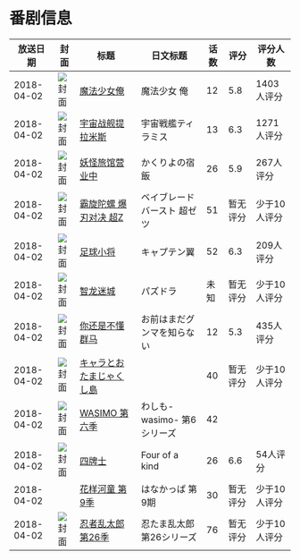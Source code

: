 # 番剧信息

|放送日期|封面|标题|日文标题|话数|评分|评分人数|
|---|---|---|---|---|---|---|
|2018-04-02|![封面](https://lain.bgm.tv/pic/cover/c/2d/0e/109956_b1Bnb.jpg)|[魔法少女俺](https://bangumi.tv/subject/109956)|魔法少女 俺|12|5.8|1403人评分|
|2018-04-02|![封面](https://lain.bgm.tv/pic/cover/c/94/21/225022_UWYZz.jpg)|[宇宙战舰提拉米斯](https://bangumi.tv/subject/225022)|宇宙戦艦ティラミス|13|6.3|1271人评分|
|2018-04-02|![封面](https://lain.bgm.tv/pic/cover/c/af/fa/229393_86gkc.jpg)|[妖怪旅馆营业中](https://bangumi.tv/subject/229393)|かくりよの宿飯|26|5.9|267人评分|
|2018-04-02|![封面](https://lain.bgm.tv/pic/cover/c/28/c2/231971_68804.jpg)|[霸旋陀螺 爆刃对决 超Z](https://bangumi.tv/subject/231971)|ベイブレード バースト 超ゼツ|51|暂无评分|少于10人评分|
|2018-04-02|![封面](https://lain.bgm.tv/pic/cover/c/df/81/232072_rBO1a.jpg)|[足球小将](https://bangumi.tv/subject/232072)|キャプテン翼|52|6.3|209人评分|
|2018-04-02|![封面](https://lain.bgm.tv/pic/cover/c/9c/e7/235016_v204q.jpg)|[智龙迷城](https://bangumi.tv/subject/235016)|パズドラ|未知|暂无评分|少于10人评分|
|2018-04-02|![封面](https://lain.bgm.tv/pic/cover/c/6d/ab/237046_St35v.jpg)|[你还是不懂群马](https://bangumi.tv/subject/237046)|お前はまだグンマを知らない|12|5.3|435人评分|
|2018-04-02|![封面](https://lain.bgm.tv/pic/cover/c/33/d5/239747_KmO6e.jpg)|[キャラとおたまじゃくし島](https://bangumi.tv/subject/239747)||40|暂无评分|少于10人评分|
|2018-04-02|![封面](https://lain.bgm.tv/pic/cover/c/29/ad/241879_2uzku.jpg)|[WASIMO 第六季](https://bangumi.tv/subject/241879)|わしも-wasimo- 第6シリーズ|42|||
|2018-04-02|![封面](https://lain.bgm.tv/pic/cover/c/11/22/241967_S2EB2.jpg)|[四牌士](https://bangumi.tv/subject/241967)|Four of a kind|26|6.6|54人评分|
|2018-04-02||[花样河童 第9季](https://bangumi.tv/subject/302446)|はなかっぱ 第9期|30|暂无评分|少于10人评分|
|2018-04-02|![封面](https://lain.bgm.tv/pic/cover/c/d1/ad/303899_042CB.jpg)|[忍者乱太郎 第26季](https://bangumi.tv/subject/303899)|忍たま乱太郎 第26シリーズ|76|暂无评分|少于10人评分|
